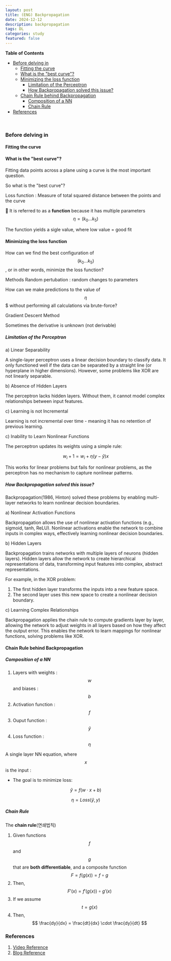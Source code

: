 ```yaml
---
layout: post
title: (ENG) Backpropagation 
date: 2024-12-12
description: backpropagation
tags: DL
categories: study
featured: false
---
```


**Table of Contents**
- [Before delving in](#before-delving-in)
  - [Fitting the curve](#fitting-the-curve)
  - [What is the "best curve"?](#what-is-the-best-curve)
  - [Minimizing the loss function](#minimizing-the-loss-function)
    - [Limitation of the Perceptron](#limitation-of-the-perceptron)
    - [How Backpropagation solved this issue?](#how-backpropagation-solved-this-issue)
  - [Chain Rule behind Backpropagation](#chain-rule-behind-backpropagation)
    - [Composition of a NN](#composition-of-a-nn)
    - [Chain Rule](#chain-rule)
- [References](#references)

<br>

### Before delving in

#### Fitting the curve

#### What is the "best curve"?

Fitting data points across a plane using a curve is the most important question. 

So what is the "best curve"?

Loss function : Measure of total squared distance between the points and the curve

🧠 It is referred to as a **function** because it has multiple parameters $$ \eta = (k_0 ... k_5) $$

The function yields a sigle value, where low value = good fit

#### Minimizing the loss function

How can we find the best configuration of $$ (k_0 ... k_5) $$, or in other words, minimize the loss function?

Methods
Random pertubation : random changes to parameters

How can we make predictions to the value of $$\eta$$$ without performing all calculations via brute-force?

Gradient Descent Method


Sometimes the derivative is unknown (not derivable)


##### Limitation of the Perceptron

a) Linear Separability

A single-layer perceptron uses a linear decision boundary to classify data.
It only functioned well if the data can be separated by a straight line (or hyperplane in higher dimensions).
However, some problems like XOR are not linearly separable.

b) Absence of Hidden Layers

The perceptron lacks hidden layers. Without them, it cannot model complex relationships between input features.

c) Learning is not Incremental

Learning is not incremental over time - meaning it has no retention of previous learning.

c) Inability to Learn Nonlinear Functions

The perceptron updates its weights using a simple rule:

$$w_i+1=w_i + \eta(y-\hat{y})x$$

This works for linear problems but fails for nonlinear problems, as the perceptron has no mechanism to capture nonlinear patterns.


##### How Backpropagation solved this issue?

Backpropagation(1986, Hinton) solved these problems by enabling multi-layer networks to learn nonlinear decision boundaries.

a) Nonlinear Activation Functions

Backpropagation allows the use of nonlinear activation functions (e.g., sigmoid, tanh, ReLU).
Nonlinear activations enable the network to combine inputs in complex ways, effectively learning nonlinear decision boundaries.

b) Hidden Layers

Backpropagation trains networks with multiple layers of neurons (hidden layers).
Hidden layers allow the network to create hierarchical representations of data, transforming input features into complex, abstract representations.

For example, in the XOR problem:
1. The first hidden layer transforms the inputs into a new feature space.
2. The second layer uses this new space to create a nonlinear decision boundary.

c) Learning Complex Relationships

Backpropagation applies the chain rule to compute gradients layer by layer, allowing the network to adjust weights in all layers based on how they affect the output error.
This enables the network to learn mappings for nonlinear functions, solving problems like XOR.


#### Chain Rule behind Backpropagation

##### Composition of a NN

1. Layers with weights : $$w$$ and biases : $$b$$
2. Activation function : $$f$$
3. Ouput function : $$\hat{y}$$
4. Loss function : $$\eta$$

A single layer NN equation, where $$x$$ is the input :

- The goal is to minimize loss:

$$ \hat{y} = f(w \cdot x + b) $$

$$\eta=Loss(\hat{y} ,y)$$

##### Chain Rule

The **chain rule**(연쇄법칙)

1. Given functions $$f$$ and $$g$$ that are **both differentiable**, and a composite function $$ F = f(g(x)) = f \circ g $$
2. Then, $$ F'(x) = f'(g(x)) \circ g'(x)$$
3. If we assume $$ t=g(x) $$
4. Then, $$ \frac{dy}{dx} = \frac{dt}{dx} \cdot \frac{dy}{dt} $$



### References

1. [Video Reference](https://www.youtube.com/watch?v=tIeHLnjs5U8)
2. [Blog Reference](https://evan-moon.github.io/2018/07/19/deep-learning-backpropagation/)


